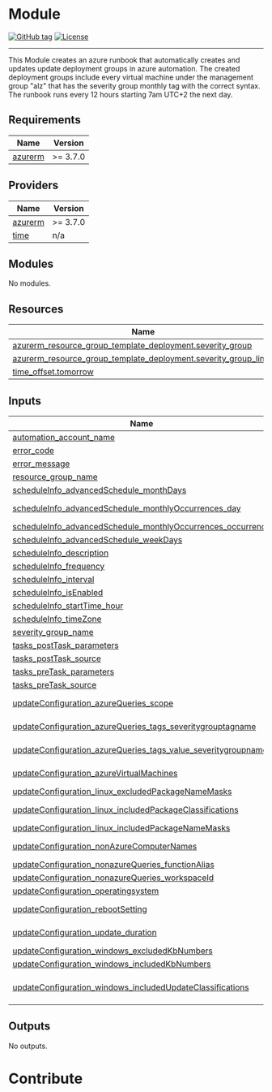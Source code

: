 # Module
[![GitHub tag](https://img.shields.io/github/tag/qbeyond/terraform-module-template.svg)](https://registry.terraform.io/modules/qbeyond/terraform-module-template/provider/latest)
[![License](https://img.shields.io/github/license/qbeyond/terraform-module-template.svg)](https://github.com/qbeyond/terraform-module-template/blob/main/LICENSE)

----
<!-- BEGIN_TF_DOCS -->
This Module creates an azure runbook that automatically creates and updates update deployment groups in azure automation. The created deployment groups include every virtual machine under the management group "alz" that has the severity group monthly tag with the correct syntax. The runbook runs every 12 hours starting 7am UTC+2 the next day.

## Requirements

| Name | Version |
|------|---------|
| <a name="requirement_azurerm"></a> [azurerm](#requirement\_azurerm) | >= 3.7.0 |

## Providers

| Name | Version |
|------|---------|
| <a name="provider_azurerm"></a> [azurerm](#provider\_azurerm) | >= 3.7.0 |
| <a name="provider_time"></a> [time](#provider\_time) | n/a |

## Modules

No modules.

## Resources

| Name | Type |
|------|------|
| [azurerm_resource_group_template_deployment.severity_group](https://registry.terraform.io/providers/hashicorp/azurerm/latest/docs/resources/resource_group_template_deployment) | resource |
| [azurerm_resource_group_template_deployment.severity_group_linux](https://registry.terraform.io/providers/hashicorp/azurerm/latest/docs/resources/resource_group_template_deployment) | resource |
| [time_offset.tomorrow](https://registry.terraform.io/providers/hashicorp/time/latest/docs/resources/offset) | resource |

## Inputs

| Name | Description | Type | Default | Required |
|------|-------------|------|---------|:--------:|
| <a name="input_automation_account_name"></a> [automation\_account\_name](#input\_automation\_account\_name) | The name of the automation account. | `string` | n/a | yes |
| <a name="input_error_code"></a> [error\_code](#input\_error\_code) | Custom Error code | `string` | `""` | no |
| <a name="input_error_message"></a> [error\_message](#input\_error\_message) | Error message indicating why the operation failed. | `string` | `""` | no |
| <a name="input_resource_group_name"></a> [resource\_group\_name](#input\_resource\_group\_name) | The resource group of automation account, where update management is enabled | `string` | n/a | yes |
| <a name="input_scheduleInfo_advancedSchedule_monthDays"></a> [scheduleInfo\_advancedSchedule\_monthDays](#input\_scheduleInfo\_advancedSchedule\_monthDays) | (Optional) A list of every day in a month to run the severity group, available 1-31 | `list(string)` | `[]` | no |
| <a name="input_scheduleInfo_advancedSchedule_monthlyOccurrences_day"></a> [scheduleInfo\_advancedSchedule\_monthlyOccurrences\_day](#input\_scheduleInfo\_advancedSchedule\_monthlyOccurrences\_day) | (Optional) Day of the occurrence. Must be one of monday, tuesday, wednesday, thursday, friday, saturday, sunday. | `string` | `""` | no |
| <a name="input_scheduleInfo_advancedSchedule_monthlyOccurrences_occurrence"></a> [scheduleInfo\_advancedSchedule\_monthlyOccurrences\_occurrence](#input\_scheduleInfo\_advancedSchedule\_monthlyOccurrences\_occurrence) | (Optional) Occurrence of the week within the month. Must be between 1 and 5. | `number` | `0` | no |
| <a name="input_scheduleInfo_advancedSchedule_weekDays"></a> [scheduleInfo\_advancedSchedule\_weekDays](#input\_scheduleInfo\_advancedSchedule\_weekDays) | (Optional) Days of the week that the job should execute on. | `list(string)` | `[]` | no |
| <a name="input_scheduleInfo_description"></a> [scheduleInfo\_description](#input\_scheduleInfo\_description) | A description for the Severity Group | `string` | `""` | no |
| <a name="input_scheduleInfo_frequency"></a> [scheduleInfo\_frequency](#input\_scheduleInfo\_frequency) | Day,Hour,Minute,Month,OneTime,Week | `string` | n/a | yes |
| <a name="input_scheduleInfo_interval"></a> [scheduleInfo\_interval](#input\_scheduleInfo\_interval) | Set the interval of the schedule | `number` | n/a | yes |
| <a name="input_scheduleInfo_isEnabled"></a> [scheduleInfo\_isEnabled](#input\_scheduleInfo\_isEnabled) | Enable the Severity Group? | `bool` | `true` | no |
| <a name="input_scheduleInfo_startTime_hour"></a> [scheduleInfo\_startTime\_hour](#input\_scheduleInfo\_startTime\_hour) | Set the hour when to start, in format 05:00 | `string` | n/a | yes |
| <a name="input_scheduleInfo_timeZone"></a> [scheduleInfo\_timeZone](#input\_scheduleInfo\_timeZone) | Set the time zone | `string` | `"Europe/Berlin"` | no |
| <a name="input_severity_group_name"></a> [severity\_group\_name](#input\_severity\_group\_name) | The name of the Severity Group to create | `string` | n/a | yes |
| <a name="input_tasks_postTask_parameters"></a> [tasks\_postTask\_parameters](#input\_tasks\_postTask\_parameters) | (Optional) Days of the week that the job should execute on. | `string` | `""` | no |
| <a name="input_tasks_postTask_source"></a> [tasks\_postTask\_source](#input\_tasks\_postTask\_source) | (Optional) Sets the name of the runbook. | `string` | `""` | no |
| <a name="input_tasks_preTask_parameters"></a> [tasks\_preTask\_parameters](#input\_tasks\_preTask\_parameters) | (Optional) Days of the week that the job should execute on. | `string` | `""` | no |
| <a name="input_tasks_preTask_source"></a> [tasks\_preTask\_source](#input\_tasks\_preTask\_source) | (Optional) Sets the name of the runbook. | `string` | `""` | no |
| <a name="input_updateConfiguration_azureQueries_scope"></a> [updateConfiguration\_azureQueries\_scope](#input\_updateConfiguration\_azureQueries\_scope) | (Optional) List of names of non-azure machines targeted by the software update configuration. | `list(string)` | `[]` | no |
| <a name="input_updateConfiguration_azureQueries_tags_severitygrouptagname"></a> [updateConfiguration\_azureQueries\_tags\_severitygrouptagname](#input\_updateConfiguration\_azureQueries\_tags\_severitygrouptagname) | The name of the TAG this Severity Group will apply to. Its most likely Severity Group Daily or Secerity Group Monthly | `string` | n/a | yes |
| <a name="input_updateConfiguration_azureQueries_tags_value_severitygroupname"></a> [updateConfiguration\_azureQueries\_tags\_value\_severitygroupname](#input\_updateConfiguration\_azureQueries\_tags\_value\_severitygroupname) | If the Severity Group Name does not equals the severity group Tag value, you can set a customized value here, otherwise leave it blank. | `string` | `""` | no |
| <a name="input_updateConfiguration_azureVirtualMachines"></a> [updateConfiguration\_azureVirtualMachines](#input\_updateConfiguration\_azureVirtualMachines) | (Optional) List of azure resource Ids for azure virtual machines targeted by the software update configuration. | `list(string)` | `[]` | no |
| <a name="input_updateConfiguration_linux_excludedPackageNameMasks"></a> [updateConfiguration\_linux\_excludedPackageNameMasks](#input\_updateConfiguration\_linux\_excludedPackageNameMasks) | (Optional) packages excluded from the software update configuration. | `list(string)` | `[]` | no |
| <a name="input_updateConfiguration_linux_includedPackageClassifications"></a> [updateConfiguration\_linux\_includedPackageClassifications](#input\_updateConfiguration\_linux\_includedPackageClassifications) | Update classifications included in the software update configuration. Critical,Other,Security,Unclassified | `string` | `""` | no |
| <a name="input_updateConfiguration_linux_includedPackageNameMasks"></a> [updateConfiguration\_linux\_includedPackageNameMasks](#input\_updateConfiguration\_linux\_includedPackageNameMasks) | (Optional) packages included from the software update configuration. | `list(string)` | `[]` | no |
| <a name="input_updateConfiguration_nonAzureComputerNames"></a> [updateConfiguration\_nonAzureComputerNames](#input\_updateConfiguration\_nonAzureComputerNames) | (Optional) List of names of non-azure machines targeted by the software update configuration. | `list(string)` | `[]` | no |
| <a name="input_updateConfiguration_nonazureQueries_functionAlias"></a> [updateConfiguration\_nonazureQueries\_functionAlias](#input\_updateConfiguration\_nonazureQueries\_functionAlias) | Log Analytics Saved Search name. | `string` | `""` | no |
| <a name="input_updateConfiguration_nonazureQueries_workspaceId"></a> [updateConfiguration\_nonazureQueries\_workspaceId](#input\_updateConfiguration\_nonazureQueries\_workspaceId) | Workspace Id for Log Analytics in which the saved Search is resided. | `string` | `""` | no |
| <a name="input_updateConfiguration_operatingsystem"></a> [updateConfiguration\_operatingsystem](#input\_updateConfiguration\_operatingsystem) | Target operating system for the software update configuration.	Linux or Windows | `string` | n/a | yes |
| <a name="input_updateConfiguration_rebootSetting"></a> [updateConfiguration\_rebootSetting](#input\_updateConfiguration\_rebootSetting) | Reboot setting for the software update configuration. Values are IfRequired, Never, Always, RebootOnly | `string` | `""` | no |
| <a name="input_updateConfiguration_update_duration"></a> [updateConfiguration\_update\_duration](#input\_updateConfiguration\_update\_duration) | Maximum time allowed for the software update configuration run. Define the Hours of duration as string. | `string` | `"4"` | no |
| <a name="input_updateConfiguration_windows_excludedKbNumbers"></a> [updateConfiguration\_windows\_excludedKbNumbers](#input\_updateConfiguration\_windows\_excludedKbNumbers) | (Optional) KB numbers excluded from the software update configuration. | `list(string)` | `[]` | no |
| <a name="input_updateConfiguration_windows_includedKbNumbers"></a> [updateConfiguration\_windows\_includedKbNumbers](#input\_updateConfiguration\_windows\_includedKbNumbers) | (Optional) KB numbers included from the software update configuration. | `list(string)` | `[]` | no |
| <a name="input_updateConfiguration_windows_includedUpdateClassifications"></a> [updateConfiguration\_windows\_includedUpdateClassifications](#input\_updateConfiguration\_windows\_includedUpdateClassifications) | Update classification included in the software update configuration. A comma separated string with required values. Critical,Definition,FeaturePack,Security,ServicePack,Tools,Unclassified,UpdateRollup,Updates | `string` | `""` | no |

## Outputs

No outputs.
<!-- END_TF_DOCS -->

# Contribute

